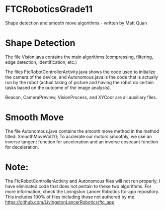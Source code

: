 # FTCRoboticsGrade11
Shape detection and smooth move algorithms - written by Matt Quan

# Shape Detection
The file Vision.java contains the main algorithms (compressing, filtering, edge detection, identification, etc.)

The files FtcRobotControllerActivity.java shows the code used to initialize the camera of the device, and Autonomous.java is the code that is actually run by the robot (actual taking of picture and having the robot do certain tasks based on the outcome of the image analysis).

Beacon, CameraPreview, VisionProcess, and XYCoor are all auxiliary files.

# Smooth Move
The file Autonomous.java contains the smooth move method in the method titled: SmoothMoveVol2();
To acclerate our motors smoothly, we use an inverse tangent function for acceleration and an inverse cosecant function for deceleration.

# Note:
The FtcRobotControllerActivity and Autonomous files will not run properly; I have eliminated code that does not pertain to these two algorithms.
For more information, check the Livingston Lancer Robotics ftc-app repository. This includes 100% of files including those not authored by me.
https://github.com/LivingstonLancerRobotics/ftc_app
